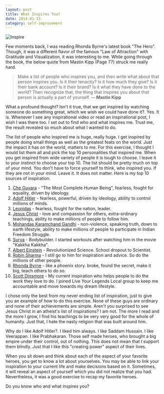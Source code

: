 ```yaml
---
layout: post
title: What Inspires You?
date: 2014-01-15
category: self-improvement
---
```


![Inspire]({{site.img-url}}/inspire.jpg)  

Few moments back, I was reading Rhonda Byrne's latest book "The Hero". Though, it was a different flavor of the famous "Law of Attraction" with Gratitude and Visualization, it was interesting to me. While going through the book, the below quote from Mastin Kipp (Page 77) struck me really hard.

> Make a list of people who inspires you, and then write what about that person inspires you. Is it their tenacity? Is it how much they give? Is it their bank account? Is it their brand? Is it what they have done to the world? Then recognize that, the thing that inspires you about that person is actually a part of yourself.  **-- Mastin Kipp**

What a profound thought? Isn't it true, that we get inspired by watching someone do something great, which we wish we could have done it?. Yes. It is. Whenever I see any inspirational video or read an inspirational post, I wish I was there too. I set out to find who and what inspires me. Trust me, the result revealed so much about what I wanted to do.  

The list of people who inspired me is huge, really huge. I get inspired by people doing small things as well as the greatest feats on the world. Just the impact it has on the world, matters to me. For this exercise, I thought I would list them all and pick the top 10 personalities that inspired me.  When you get inspired from wide variety of people it is tough to choose. I leave it to your instinct to choose your top 10. The list should be pretty much on top of your mind. You don't have to force yourself to think, who inspired you. If they are not in your mind. Leave it. It does not matter. Here is my top 10 sources of inspiration.  

1. [Che Guvara](http://en.wikipedia.org/wiki/Che_Guevara) - "The Most Complete Human Being", fearless, fought for equality, driven by ideology.
2. [Adolf Hitler](http://en.wikipedia.org/wiki/Adolf_Hitler) - fearless, powerful, driven by ideology, ability to control millions of minds.
3. [Leonidas](http://en.wikipedia.org/wiki/Leonidas_I) - fearless, fought for the nation, leader.
4. [Jesus Christ](http://en.wikipedia.org/wiki/Jesus) - love and compassion for others, extra-ordinary teachings, ability to make millions of people to follow him.
5. [Mohandas Karamchand Gandhi](http://en.wikipedia.org/wiki/Mahatma_Gandhi) - non-violence, speaking truth, down to earth lifestyle, ability to make millions of people to participate in Indian Freedom Struggle.
6. [Surya](http://en.wikipedia.org/wiki/Suriya) - Bodybuilder. I started workouts after watching him in the movie "Kakkha Kakkha".
7. [Albert Einstein](http://en.wikipedia.org/wiki/Albert_Einstein) - Revolutionized Science. School dropout to Scientist.
8. [Robin Sharma](http://en.wikipedia.org/wiki/Robin_S_Sharma_%28author%29) - I still go to him for inspiration and advice. So do the millions of other people.
9. [Rhonda Byrne](http://en.wikipedia.org/wiki/Rhonda_Byrne) - like a phoenix story. broke, found the secret, make it big, teach others to do so.
10. [Scott Dinsmore](http://liveyourlegend.net/about/about-scott/) - My current inspiration who helps people to do the work they love to do. I joined Live Your Legends Local group to keep me accountable and move towards my dream lifestyle.  


I chose only the best from my never ending list of inspiration, just to give you an example of how to do this exercise. None of these guys are ordinary and none of their achievements are simple. Aren't you surprised to see Jesus Christ in an atheist's list of inspirations? I am not. The more I read and the more I grow, I find his teachings to be very very good for the whole of humanity. Just that, I hate the nasty religion that was built around him.

Why do I like Adolf Hitler?. I liked him always. I like Saddam Hussain. I like Veerappan. I like Prabhakaran. Those self made heroes, who brought a big empire under their control, out of nothing. This does not mean that I support them blindly. Just that I like this "creating power" aspect of their lives. 

When you sit down and think about each of the aspect of your favorite heroes, you get to know a lot about yourselves. You may be able to link your inspiration to your current life and make decisions based on it. Sometimes, it will reveal an aspect of yourself which you did not realize that you had. Nevertheless, it was a good exercise to recap my favorite heroes.

Do you know who and what inspires you?  

